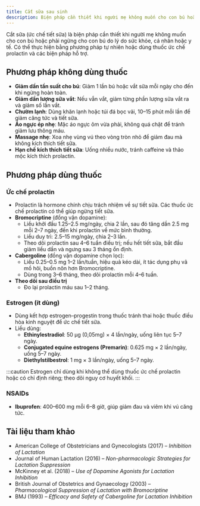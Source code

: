 ```yaml
---
title: Cắt sữa sau sinh
description: Biện pháp cần thiết khi người mẹ không muốn cho con bú hoặc phải ngừng cho con bú do lý do sức khỏe.
---
```


Cắt sữa (ức chế tiết sữa) là biện pháp cần thiết khi người mẹ không muốn cho con bú hoặc phải ngừng cho con bú do lý do sức khỏe, cá nhân hoặc y tế. Có thể thực hiện bằng phương pháp tự nhiên hoặc dùng thuốc ức chế prolactin và các biện pháp hỗ trợ.

## Phương pháp không dùng thuốc

- **Giảm dần tần suất cho bú**: Giảm 1 lần bú hoặc vắt sữa mỗi ngày cho đến khi ngừng hoàn toàn.
- **Giảm dần lượng sữa vắt**: Nếu vẫn vắt, giảm từng phần lượng sữa vắt ra và giảm số lần vắt.
- **Chườm lạnh**: Dùng khăn lạnh hoặc túi đá bọc vải, 10–15 phút mỗi lần để giảm căng tức và tiết sữa.
- **Áo ngực ép nhẹ**: Mặc áo ngực ôm vừa phải, không quá chặt để tránh giảm lưu thông máu.
- **Massage nhẹ**: Xoa nhẹ vùng vú theo vòng tròn nhỏ để giảm đau mà không kích thích tiết sữa.
- **Hạn chế kích thích tiết sữa**: Uống nhiều nước, tránh caffeine và thảo mộc kích thích prolactin.

## Phương pháp dùng thuốc

### Ức chế prolactin

- Prolactin là hormone chính chịu trách nhiệm về sự tiết sữa. Các thuốc ức chế prolactin có thể giúp ngừng tiết sữa.
- **Bromocriptine** (đồng vận dopamine):
  - Liều khởi đầu 1.25–2.5 mg/ngày, chia 2 lần, sau đó tăng dần 2.5 mg mỗi 2–7 ngày, đến khi prolactin về mức bình thường.
  - Liều duy trì: 2.5–15 mg/ngày, chia 2–3 lần.
  - Theo dõi prolactin sau 4–6 tuần điều trị; nếu hết tiết sữa, bắt đầu giảm liều dần và ngưng sau 3 tháng ổn định.
- **Cabergoline** (đồng vận dopamine chọn lọc):
  - Liều 0.25–0.5 mg 1–2 lần/tuần, hiệu quả kéo dài, ít tác dụng phụ vã mồ hôi, buồn nôn hơn Bromocriptine.
  - Dùng trong 3–6 tháng, theo dõi prolactin mỗi 4–6 tuần.
- **Theo dõi sau điều trị**
  - Đo lại prolactin máu sau 1–2 tháng.

### Estrogen (ít dùng)

- Dùng kết hợp estrogen–progestin trong thuốc tránh thai hoặc thuốc điều hòa kinh nguyệt để ức chế tiết sữa.
- Liều dùng:
  - **Ethinylestradiol**: 50 µg (0,05mg) × 4 lần/ngày, uống liên tục 5–7 ngày.
  - **Conjugated equine estrogens (Premarin)**: 0.625 mg × 2 lần/ngày, uống 5–7 ngày.
  - **Diethylstilbestrol**: 1 mg × 3 lần/ngày, uống 5–7 ngày.

:::caution
Estrogen chỉ dùng khi không thể dùng thuốc ức chế prolactin hoặc có chỉ định riêng; theo dõi nguy cơ huyết khối.
:::

### NSAIDs

- **Ibuprofen**: 400–600 mg mỗi 6–8 giờ, giúp giảm đau và viêm khi vú căng tức.

## Tài liệu tham khảo

- American College of Obstetricians and Gynecologists (2017) – _Inhibition of Lactation_
- Journal of Human Lactation (2016) – _Non-pharmacologic Strategies for Lactation Suppression_
- McKinney et al. (2018) – _Use of Dopamine Agonists for Lactation Inhibition_
- British Journal of Obstetrics and Gynaecology (2003) – _Pharmacological Suppression of Lactation with Bromocriptine_
- BMJ (1993) – _Efficacy and Safety of Cabergoline for Lactation Inhibition_
